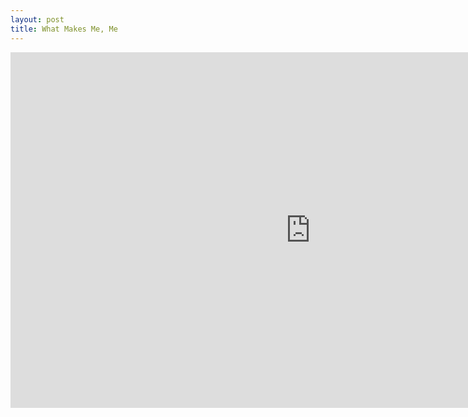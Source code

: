 ```yaml
---
layout: post
title: What Makes Me, Me
---
```


<iframe src="https://docs.google.com/presentation/d/e/2PACX-1vSzgplNo887Sl8NeFUB7IGatN8YpI4M1yDAZo09xX2hnnwJe9yzQnnjOdYAPSSUqZH-TVf82ES77wNA/embed?start=false&loop=false&delayms=3000" frameborder="0" width="960" height="569" allowfullscreen="true" mozallowfullscreen="true" webkitallowfullscreen="true"></iframe>
